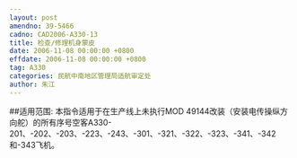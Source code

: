 ```yaml
---
layout: post
amendno: 39-5466
cadno: CAD2006-A330-13
title: 检查/修理机身蒙皮
date: 2006-11-08 00:00:00 +0800
effdate: 2006-11-08 00:00:00 +0800
tag: A330
categories: 民航中南地区管理局适航审定处
author: 朱江
---
```


##适用范围:
本指令适用于在生产线上未执行MOD 49144改装（安装电传操纵方向舵）的所有序号空客A330-201、-202、-203、-223、-243、-301、-321、-322、-323、-341、-342和-343飞机。

